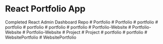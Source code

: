 # React Portfolio App

Completed React Admin Dashboard Repo
#   P o r t f o l i o  
 #   P o r t f o l i o  
 #   p o r t f o l i o  
 #   p o r t f o l i o  
 #   p o r t f o l i o  
 #   p o r t f o l i o  
 #   p o r t f o l i o  
 #   P o r t f o l i o - W e b s i t e  
 #   P o r t f o l i o - W e b s i t e  
 #   P o r t f o l i o - W e b s i t e  
 #   P r o j e c t  
 #   P r o j e c t  
 #   p o r t f o l i o  
 #   p o r t f o l i o  
 #   W e b s i t e P o r t f o l i o  
 #   W e b s i t e P o r t f o l i o  
 